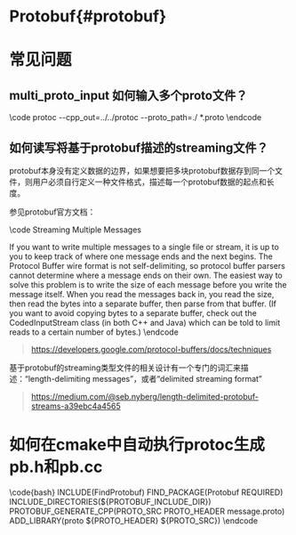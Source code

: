 Protobuf{#protobuf}
===================

# 常见问题

## multi_proto_input 如何输入多个proto文件？

\code
protoc --cpp_out=../../protoc --proto_path=./ *.proto
\endcode

## 如何读写将基于protobuf描述的streaming文件？

protobuf本身没有定义数据的边界，如果想要把多块protobuf数据存到同一个文件，则用户必须自行定义一种文件格式，描述每一个protobuf数据的起点和长度。

参见protobuf官方文档：

\code
Streaming Multiple Messages

If you want to write multiple messages to a single file or stream, it is up to you to keep track of where one message ends and the next begins. The Protocol Buffer wire format is not self-delimiting, so protocol buffer parsers cannot determine where a message ends on their own. The easiest way to solve this problem is to write the size of each message before you write the message itself. When you read the messages back in, you read the size, then read the bytes into a separate buffer, then parse from that buffer. (If you want to avoid copying bytes to a separate buffer, check out the CodedInputStream class (in both C++ and Java) which can be told to limit reads to a certain number of bytes.)
\endcode

> https://developers.google.com/protocol-buffers/docs/techniques

基于protobuf的streaming类型文件的相关设计有一个专门的词汇来描述：“length-delimiting messages”，或者“delimited streaming format”

> https://medium.com/@seb.nyberg/length-delimited-protobuf-streams-a39ebc4a4565

# 如何在cmake中自动执行protoc生成pb.h和pb.cc

\code{bash}
INCLUDE(FindProtobuf)
FIND_PACKAGE(Protobuf REQUIRED)
INCLUDE_DIRECTORIES(${PROTOBUF_INCLUDE_DIR})
PROTOBUF_GENERATE_CPP(PROTO_SRC PROTO_HEADER message.proto)
ADD_LIBRARY(proto ${PROTO_HEADER} ${PROTO_SRC})
\endcode